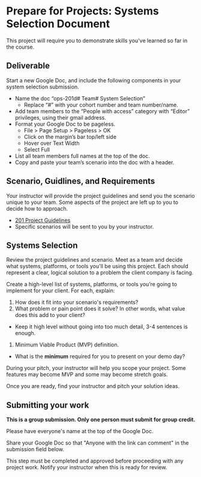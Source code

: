 # Prepare for Projects: Systems Selection Document

This project will require you to demonstrate skills you've learned so far in the course.

## Deliverable

Start a new Google Doc, and include the following components in your system selection submission.
  - Name the doc “ops-201d# Team# System Selection”
    - Replace “#” with your cohort number and team number/name.
  - Add team members to the “People with access” category with “Editor” privileges, using their gmail address.
  - Format your Google Doc to be pageless.
    - File > Page Setup > Pageless > OK
    - Click on the margin’s bar top/left side
    - Hover over Text Width
    - Select Full
  - List all team members full names at the top of the doc.
  - Copy and paste your team’s scenario into the doc with a header.

## Scenario, Guidlines, and Requirements

Your instructor will provide the project guidelines and send you the scenario unique to your team. Some aspects of the project are left up to you to decide how to approach.

- [201 Project Guidelines](../class-15/project-guidelines.md)
- Specific scenarios will be sent to you by your instructor.

## Systems Selection

Review the project guidelines and scenario. Meet as a team and decide what systems, platforms, or tools you'll be using this project. Each should represent a clear, logical solution to a problem the client company is facing.

Create a high-level list of systems, platforms, or tools you’re going to implement for your client. For each, explain:

1. How does it fit into your scenario's requirements?
1. What problem or pain point does it solve? In other words, what value does this add to your client?
  - Keep it high level without going into too much detail, 3-4 sentences is enough.
1. Minimum Viable Product (MVP) definition.
  - What is the **minimum** required for you to present on your demo day?

During your pitch, your instructor will help you scope your project. Some features may become MVP and some may become stretch goals.

Once you are ready, find your instructor and pitch your solution ideas.

## Submitting your work

**This is a group submission. Only one person must submit for group credit.**

Please have everyone's name at the top of the Google Doc.

Share your Google Doc so that "Anyone with the link can comment" in the submission field below.

This step must be completed and approved before proceeding with any project work. Notify your instructor when this is ready for review.

